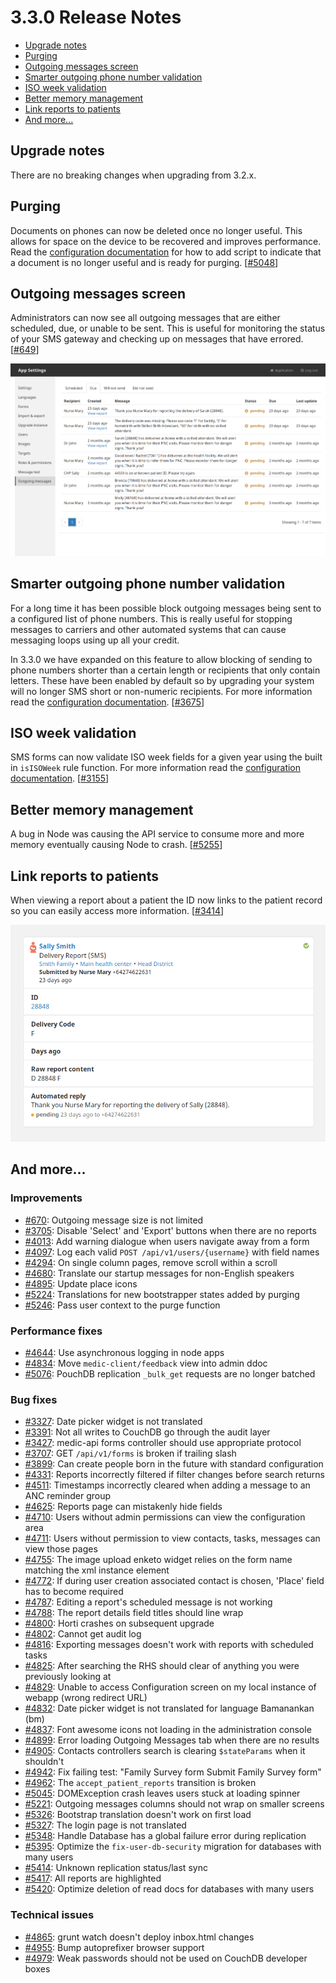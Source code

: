 # 3.3.0 Release Notes

- [Upgrade notes](#upgrade-notes)
- [Purging](#purging)
- [Outgoing messages screen](#outgoing-messages-screen)
- [Smarter outgoing phone number validation](#smarter-outgoing-phone-number-validation)
- [ISO week validation](#iso-week-validation)
- [Better memory management](#better-memory-management)
- [Link reports to patients](#link-reports-to-patients)
- [And more...](#and-more)

## Upgrade notes

There are no breaking changes when upgrading from 3.2.x.

## Purging

Documents on phones can now be deleted once no longer useful. This allows for space on the device to be recovered and improves performance. Read the [configuration documentation](https://github.com/medic/medic-docs/blob/master/configuration/purging.md) for how to add script to indicate that a document is no longer useful and is ready for purging. [[#5048](https://github.com/medic/medic-webapp/issues/5048)]

## Outgoing messages screen

Administrators can now see all outgoing messages that are either scheduled, due, or unable to be sent. This is useful for monitoring the status of your SMS gateway and checking up on messages that have errored. [[#649](https://github.com/medic/medic-webapp/issues/649)]

![Screenshots](images/3.3.0-outgoing-messages.png)

## Smarter outgoing phone number validation

For a long time it has been possible block outgoing messages being sent to a configured list of phone numbers. This is really useful for stopping messages to carriers and other automated systems that can cause messaging loops using up all your credit.

In 3.3.0 we have expanded on this feature to allow blocking of sending to phone numbers shorter than a certain length or recipients that only contain letters. These have been enabled by default so by upgrading your system will no longer SMS short or non-numeric recipients. For more information read the [configuration documentation](https://github.com/medic/medic-docs/blob/master/configuration/app-settings.md#optional-settings). [[#3675](https://github.com/medic/medic-webapp/issues/3675)]

## ISO week validation

SMS forms can now validate ISO week fields for a given year using the built in `isISOWeek` rule function. For more information read the [configuration documentation](https://github.com/medic/medic-docs/blob/master/configuration/app-settings-validations.md#medic-mobile-validation-functions). [[#3155](https://github.com/medic/medic-webapp/issues/3155)]

## Better memory management

A bug in Node was causing the API service to consume more and more memory eventually causing Node to crash. [[#5255](https://github.com/medic/medic-webapp/issues/5255)]

## Link reports to patients

When viewing a report about a patient the ID now links to the patient record so you can easily access more information. [[#3414](https://github.com/medic/medic-webapp/issues/3414)]

![Screenshots](images/3.3.0-patient-id-link.png)

## And more...

### Improvements

- [#670](https://github.com/medic/medic/issues/670): Outgoing message size is not limited
- [#3705](https://github.com/medic/medic/issues/3705): Disable 'Select' and 'Export' buttons when there are no reports
- [#4013](https://github.com/medic/medic/issues/4013): Add warning dialogue when users navigate away from a form
- [#4097](https://github.com/medic/medic/issues/4097): Log each valid `POST /api/v1/users/{username}` with field names
- [#4294](https://github.com/medic/medic/issues/4294): On single column pages, remove scroll within a scroll
- [#4680](https://github.com/medic/medic/issues/4680): Translate our startup messages for non-English speakers
- [#4895](https://github.com/medic/medic/issues/4895): Update place icons
- [#5224](https://github.com/medic/medic/issues/5224): Translations for new bootstrapper states added by purging
- [#5246](https://github.com/medic/medic/issues/5246): Pass user context to the purge function

### Performance fixes

- [#4644](https://github.com/medic/medic/issues/4644): Use asynchronous logging in node apps
- [#4834](https://github.com/medic/medic/issues/4834): Move `medic-client/feedback` view into admin ddoc
- [#5076](https://github.com/medic/medic/issues/5076): PouchDB replication `_bulk_get` requests are no longer batched

### Bug fixes

- [#3327](https://github.com/medic/medic/issues/3327): Date picker widget is not translated
- [#3391](https://github.com/medic/medic/issues/3391): Not all writes to CouchDB go through the audit layer
- [#3427](https://github.com/medic/medic/issues/3427): medic-api forms controller should use appropriate protocol
- [#3707](https://github.com/medic/medic/issues/3707): GET `/api/v1/forms` is broken if trailing slash
- [#3899](https://github.com/medic/medic/issues/3899): Can create people born in the future with standard configuration
- [#4331](https://github.com/medic/medic/issues/4331): Reports incorrectly filtered if filter changes before search returns
- [#4511](https://github.com/medic/medic/issues/4511): Timestamps incorrectly cleared when adding a message to an ANC reminder group
- [#4625](https://github.com/medic/medic/issues/4625): Reports page can mistakenly hide fields
- [#4710](https://github.com/medic/medic/issues/4710): Users without admin permissions can view the configuration area
- [#4711](https://github.com/medic/medic/issues/4711): Users without permission to view contacts, tasks, messages can view those pages
- [#4755](https://github.com/medic/medic/issues/4755): The image upload enketo widget relies on the form name matching the xml instance element
- [#4772](https://github.com/medic/medic/issues/4772): If during user creation associated contact is chosen, 'Place' field has to become required
- [#4787](https://github.com/medic/medic/issues/4787): Editing a report's scheduled message is not working
- [#4788](https://github.com/medic/medic/issues/4788): The report details field titles should line wrap
- [#4800](https://github.com/medic/medic/issues/4800): Horti crashes on subsequent upgrade
- [#4802](https://github.com/medic/medic/issues/4802): Cannot get audit log
- [#4816](https://github.com/medic/medic/issues/4816): Exporting messages doesn't work with reports with scheduled tasks
- [#4825](https://github.com/medic/medic/issues/4825): After searching the RHS should clear of anything you were previously looking at
- [#4829](https://github.com/medic/medic/issues/4829): Unable to access Configuration screen on my local instance of webapp (wrong redirect URL)
- [#4832](https://github.com/medic/medic/issues/4832): Date picker widget is not translated for language Bamanankan (bm)
- [#4837](https://github.com/medic/medic/issues/4837): Font awesome icons not loading in the administration console
- [#4899](https://github.com/medic/medic/issues/4899): Error loading Outgoing Messages tab when there are no results
- [#4905](https://github.com/medic/medic/issues/4905): Contacts controllers search is clearing `$stateParams` when it shouldn't
- [#4942](https://github.com/medic/medic/issues/4942): Fix failing test: "Family Survey form Submit Family Survey form"
- [#4962](https://github.com/medic/medic/issues/4962): The `accept_patient_reports` transition is broken
- [#5045](https://github.com/medic/medic/issues/5045): DOMException crash leaves users stuck at loading spinner
- [#5221](https://github.com/medic/medic/issues/5221): Outgoing messages columns should not wrap on smaller screens
- [#5326](https://github.com/medic/medic/issues/5326): Bootstrap translation doesn't work on first load
- [#5327](https://github.com/medic/medic/issues/5327): The login page is not translated
- [#5348](https://github.com/medic/medic/issues/5348): Handle Database has a global failure error during replication
- [#5395](https://github.com/medic/medic/issues/5395): Optimize the `fix-user-db-security` migration for databases with many users
- [#5414](https://github.com/medic/medic/issues/5414): Unknown replication status/last sync
- [#5417](https://github.com/medic/medic/issues/5417): All reports are highlighted
- [#5420](https://github.com/medic/medic/issues/5420): Optimize deletion of read docs for databases with many users


### Technical issues

- [#4865](https://github.com/medic/medic/issues/4865): grunt watch doesn't deploy inbox.html changes
- [#4955](https://github.com/medic/medic/issues/4955): Bump autoprefixer browser support
- [#4979](https://github.com/medic/medic/issues/4979): Weak passwords should not be used on CouchDB developer boxes

